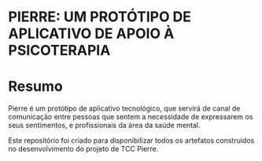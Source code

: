 # PIERRE: UM PROTÓTIPO DE APLICATIVO DE APOIO À PSICOTERAPIA

# Resumo

Pierre é um protótipo de aplicativo tecnológico, que servirá de canal de comunicação entre pessoas que sentem a necessidade de expressarem os seus sentimentos, e profissionais da área da saúde mental.

Este repositório foi criado para disponibilizar todos os artefatos construidos no desenvolvimento do projeto de TCC Pierre.



